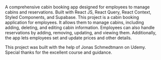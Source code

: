 A comprehensive cabin booking app designed for employees to manage cabins and reservations. Built with React JS, React Query, React Context, Styled Components, and Supabase. This project is a cabin booking application for employees. It allows them to manage cabins, including adding, deleting, and editing cabin information. Employees can also handle reservations by adding, removing, updating, and viewing them. Additionally, the app lets employees set and update prices and other details.


This project was built with the help of Jonas Schmedtmann on Udemy. Special thanks for the excellent course and guidance.
